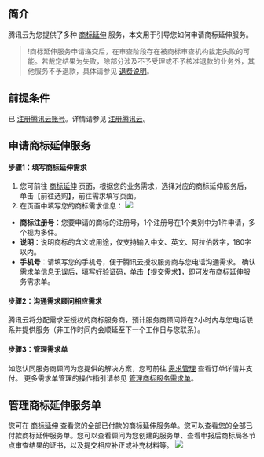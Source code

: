 ## 简介

腾讯云为您提供了多种 [商标延伸](https://tm.cloud.tencent.com/#extend_list) 服务，本文用于引导您如何申请商标延伸服务。

 >!商标延伸服务申请递交后，在审查阶段存在被商标审查机构裁定失败的可能。若裁定结果为失败，除部分涉及不予受理或不予核准退款的业务外，其他服务不予退款，具体请参见 [退费说明](https://cloud.tencent.com/document/product/1145/38948#.E9.80.80.E8.B4.B9.E8.AF.B4.E6.98.8E)。

## 前提条件
已 [注册腾讯云账号](https://cloud.tencent.com/register?s_url=https%3A%2F%2Fcloud.tencent.com%2F)。详情请参见 [注册腾讯云](https://cloud.tencent.com/document/product/378/17985)。

## 申请商标延伸服务

#### 步骤1：填写商标延伸需求
1. 您可前往 [商标延伸](https://tm.cloud.tencent.com/#extend_list) 页面，根据您的业务需求，选择对应的商标延伸服务后，单击【前往选购】，前往需求填写页面。
2. 在页面中填写您的商标需求信息：
 ![](https://main.qcloudimg.com/raw/ed7a9ba215c7b361cf17c810e2f58790.png)
 - **商标注册号**：您要申请的商标的注册号，1个注册号在1个类别中为1件申请，多个视为多件。
 - **说明**：说明商标的含义或用途，仅支持输入中文、英文、阿拉伯数字，180字以内。
 - **手机号**：请填写您的手机号，便于腾讯云授权服务商与您电话沟通需求。
 确认需求单信息无误后，填写好验证码，单击【提交需求】，即可发布商标延伸服务需求单。
 
#### 步骤2：沟通需求顾问相应需求
腾讯云将分配需求至授权的商标服务商，预计服务商顾问将在2小时内与您电话联系并提供服务（非工作时间内会顺延至下一个工作日与您联系）。

#### 步骤3：管理需求单
如您认同服务商顾问为您提供的解决方案，您可前往 [需求管理](https://console.cloud.tencent.com/tmr/demand) 查看订单详情并支付。
更多需求单管理的操作指引请参见 [管理商标服务需求单](https://cloud.tencent.com/document/product/1145/40952)。



## 管理商标延伸服务单
您可在 [商标延伸](https://console.cloud.tencent.com/tmr/extension) 查看您的全部已付款的商标延伸服务单。您可以查看您的全部已付款商标延伸服务单。您可以查看顾问为您创建的服务单、查看申报后商标局各节点审查结果的证书，以及提交相应补正或补充材料等。
![](https://main.qcloudimg.com/raw/8100680053266468b7aceb9d3e1b56c3.png)
